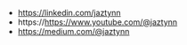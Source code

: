 - https://linkedin.com/jaztynn
- https://https://www.youtube.com/@jaztynn
- https://medium.com/@jaztynn

<!---
jaztynn/jaztynn is a ✨ special ✨ repository because its `README.md` (this file) appears on your GitHub profile.
You can click the Preview link to take a look at your changes.
--->
